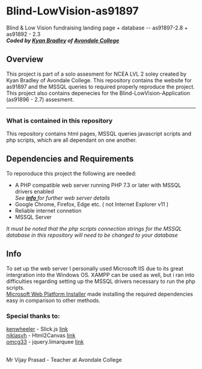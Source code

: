 
# Blind-LowVision-as91897
Blind &amp; Low Vision fundraising landing page + database -- as91897-2.8 + as91892 - 2.3<br/>
***Coded by <a href="https://github.com/bradley-kyan" title="bradley-kyan Github">Kyan Bradley</a> of [Avondale College](https://www.avcol.school.nz/)***

## Overview ##
This project is part of a solo assesment for NCEA LVL 2 soley created by Kyan Bradley of Avondale College. This repository contains the website for as91897 and the MSSQL queries to required properly reproduce the project.
This project also contains depenecies for the Blind-LowVision-Application (as91896 - 2.7) assesment.
<hr>

### What is contained in this repository ###
This repository contains html pages, MSSQL queries javascript scripts and php scripts, which are all dependant on one another.
## Dependencies and Requirements ##
To reporoduce this project the following are needed:
<ul><li>A PHP compatible web server running PHP 7.3 or later with MSSQL drivers enabled <br><i> See <a href="#info"><b>info </b></a> for further web server details</i>
<li>Google Chrome, Firefox, Edge etc. ( not Internet Explorer v11 )
<li>Reliable internet connetion
<li>MSSQL Server</ul>

*It must be noted that the php scripts connection strings for the MSSQL database in this repository will need to be changed to your database*

## Info ##
To set up the web server I personally used Microsoft IIS due to its great intergration into the Windows OS. XAMPP can be used as well, but i ran into difficulties regarding setting up the MSSQL drivers necessary to run the php scripts.<br>
[Microsoft Web Platform Installer](https://www.microsoft.com/web/downloads/platform.aspx) made installing the required dependencies easy in comparison to other methods.

### Special thanks to: ###
 [kenwheeler](https://github.com/kenwheeler) - Slick.js [link](https://github.com/kenwheeler/slick/)<br/>
 [niklasvh](https://github.com/niklasvh) - Html2Canvas [link](https://github.com/niklasvh/html2canvas)<br/>
 [omcg33](https://github.com/omcg33) - jquery.limarquee [link](https://github.com/omcg33/jquery.limarquee)<br/><br/>
 
 Mr Vijay Prasad - Teacher at Avondale College<br>
